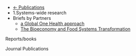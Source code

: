 * [<- Publications](/fss2021/pr/fsr/README.md)
* 1.Systems-wide research  
* Briefs by Partners
  *	[a Global One Health approach](#in-the-age-of-pandemics-connecting-food-systems-and-health-a-global-one-health-approach)
  *	[The Bioeconomy and Food Systems Transformation](#the-bioeconomy-and-food-systems-transformation)
 
Reports/books
 
 Journal Publications

